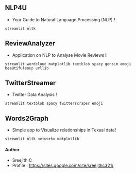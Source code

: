 ## NLP4U
+ Your Guide to Natural Language Processing (NLP) !
```
streamlit nltk
```

## ReviewAnalyzer
+ Application on NLP to Analyse Movie Reviews !
```
streamlit wordcloud matplotlib textblob spacy gensim emoji beautifulsoup urllib
```

## TwitterStreamer
+ Twitter Data Analysis !
```
streamlit textblob spacy twitterscraper emoji
```

## Words2Graph
+ Simple app to Visualize relationships in Texual data!
```
streamlit nltk networkx matplotlib
```

#### Author
+ Sreejith C
+ Profile : https://sites.google.com/site/sreejithc321/


